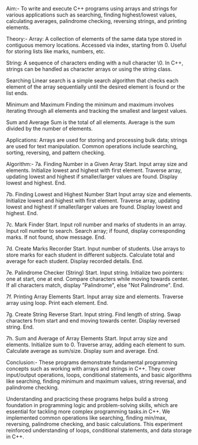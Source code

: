 Aim:- To write and execute C++ programs using arrays and strings for various applications such as searching, finding highest/lowest values, calculating averages, palindrome checking, reversing strings, and printing elements.

Theory:-
Array: A collection of elements of the same data type stored in contiguous memory locations. Accessed via index, starting from 0. Useful for storing lists like marks, numbers, etc.

String: A sequence of characters ending with a null character \0. In C++, strings can be handled as character arrays or using the string class.

Searching
Linear search is a simple search algorithm that checks each element of the array sequentially until the desired element is found or the list ends.

Minimum and Maximum
Finding the minimum and maximum involves iterating through all elements and tracking the smallest and largest values.

Sum and Average
Sum is the total of all elements.
Average is the sum divided by the number of elements.

Applications: Arrays are used for storing and processing bulk data; strings are used for text manipulation. Common operations include searching, sorting, reversing, and pattern checking.

Algorithm:-
7a. Finding Number in a Given Array
   Start.
   Input array size and elements.
  Initialize lowest and highest with first element.
 Traverse array, updating lowest and highest if smaller/larger values are found.
 Display lowest and highest.
 End.
 
7b. Finding Lowest and Highest Number
  Start
  Input array size and elements. 
  Initialize lowest and highest with first element.
  Traverse array, updating lowest and highest if smaller/larger values are found.
  Display lowest and highest.
  End.

7c. Mark Finder
  Start.
  Input roll number and marks of students in an array.
  Input roll number to search.
  Search array; if found, display corresponding marks.
  If not found, show message.
  End.

7d. Create Marks Recorder
  Start.
  Input number of students.
  Use arrays to store marks for each student in different subjects.
  Calculate total and average for each student.
  Display recorded details.
  End.

7e. Palindrome Checker (String)
  Start.
  Input string.
  Initialize two pointers: one at start, one at end.
  Compare characters while moving towards center.
  If all characters match, display "Palindrome", else "Not Palindrome".
  End.

7f. Printing Array Elements
  Start.
  Input array size and elements.
  Traverse array using loop.
  Print each element.
  End.

7g. Create String Reverse
  Start.
  Input string.
  Find length of string.
  Swap characters from start and end moving towards center.
  Display reversed string.
  End.

7h. Sum and Average of Array Elements
  Start.
  Input array size and elements.
  Initialize sum to 0.
  Traverse array, adding each element to sum.
  Calculate average as sum/size.
  Display sum and average.
  End.

 Conclusion:-
These programs demonstrate fundamental programming concepts such as working with arrays and strings in C++. They cover input/output operations, loops, conditional statements, and basic algorithms like searching, finding minimum and maximum values, string reversal, and palindrome checking.

Understanding and practicing these programs helps build a strong foundation in programming logic and problem-solving skills, which are essential for tackling more complex programming tasks.in C++. We implemented common operations like searching, finding min/max, reversing, palindrome checking, and basic calculations. This experiment reinforced understanding of loops, conditional statements, and data storage in C++.
